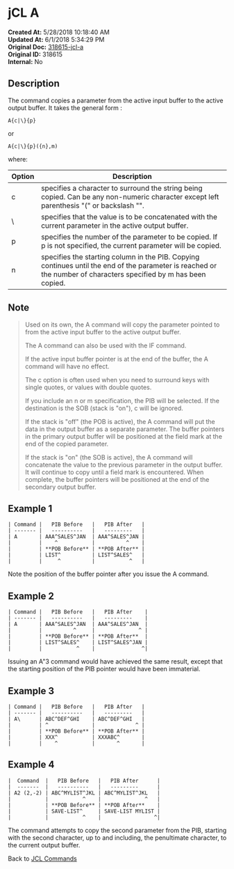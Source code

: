 # jCL A

**Created At:** 5/28/2018 10:18:40 AM  
**Updated At:** 6/1/2018 5:34:29 PM  
**Original Doc:** [318615-jcl-a](https://docs.jbase.com/45792-jcl/318615-jcl-a)  
**Original ID:** 318615  
**Internal:** No

## Description

The command copies a parameter from the active input buffer to the active output buffer. It takes the general form :

```
A{c|\}{p}
```

or

```
A{c|\}{p}({n},m)
```



where:


| Option | Description |
| --- | --- |
| c | specifies a character to surround the string being copied. Can be any non-numeric character except left parenthesis "(" or backslash "\". |
| \ | specifies that the value is to be concatenated with the current parameter in the active output buffer. |
| p | specifies the number of the parameter to be copied. If p is not specified, the current parameter will be copied. |
| n | specifies the starting column in the PIB. Copying continues until the end of the parameter is reached or the number of characters specified by m has been copied.<br> |

## Note

> Used on its own, the A command will copy the parameter pointed to from the active input buffer to the active output buffer.
>
> The A command can also be used with the IF command.
>
> If the active input buffer pointer is at the end of the buffer, the A command will have no effect.
>
> The c option is often used when you need to surround keys with single quotes, or values with double quotes.
>
> If you include an n or m specification, the PIB will be selected. If the destination is the SOB (stack is "on"), c will be ignored.
>
> If the stack is "off" (the POB is active), the A command will put the data in the output buffer as a separate parameter. The buffer pointers in the primary output buffer will be positioned at the field mark at the end of the copied parameter.
>
> If the stack is "on" (the SOB is active), the A command will concatenate the value to the previous parameter in the output buffer. It will continue to copy until a field mark is encountered. When complete, the buffer pointers will be positioned at the end of the secondary output buffer.

## Example 1

```
| Command |   PIB Before   |   PIB After   |
| ------- |   ----------   |   ---------   |
| A       | AAA^SALES^JAN  | AAA^SALES^JAN |
|         |    ^           |          ^    |
|         | **POB Before** | **POB After** |
|         | LIST^          | LIST^SALES^   |
|         |     ^          |           ^   |

```

Note the position of the buffer pointer after you issue the A command.

## Example 2

```
| Command |   PIB Before   |   PIB After    |
| ------- |   ----------   |   ---------    |
| A       | AAA^SALES^JAN  | AAA^SALES^JAN  |
|         |          ^     |              ^ |
|         | **POB Before** | **POB After**  |
|         | LIST^SALES^    | LIST^SALES^JAN |
|         |           ^    |               ^|
```

Issuing an A"3 command would have achieved the same result, except that the starting position of the PIB pointer would have been immaterial.

## Example 3

```
| Command |   PIB Before   |   PIB After   |
| ------- |   ----------   |   ---------   |
| A\      | ABC^DEF^GHI    | ABC^DEF^GHI   |
|         | ^              |             ^ |
|         | **POB Before** | **POB After** |
|         | XXX^           | XXXABC^       |
|         |    ^           |       ^       |
```

## Example 4

```
|  Command  |   PIB Before   |   PIB After      |
|  -------  |   ----------   |   ---------      |
| A2 (2,-2) | ABC^MYLIST^JKL | ABC^MYLIST^JKL   |
|           |           ^    |              ^   |
|           | **POB Before** | **POB After**    |
|           | SAVE-LIST^     | SAVE-LIST MYLIST |
|           |           ^    |                 ^|
```

The command attempts to copy the second parameter from the PIB, starting with the second character, up to and including, the penultimate character, to the current output buffer.

Back to [JCL Commands](cl-commands)
